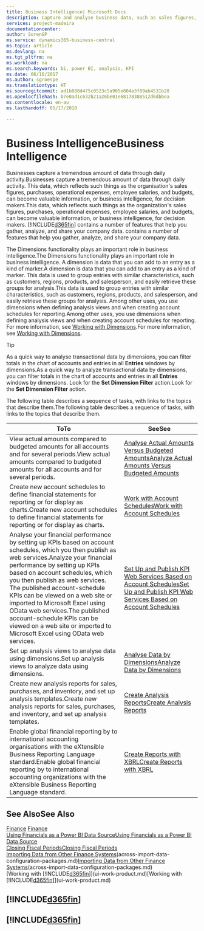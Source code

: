 ```yaml
---
title: Business Intelligence| Microsoft Docs
description: Capture and analyse business data, such as sales figures, purchases, operational expenses, employee salaries, and budgets, that can be valuable information for business intelligence or for decision making.
services: project-madeira
documentationcenter: 
author: SorenGP
ms.service: dynamics365-business-central
ms.topic: article
ms.devlang: na
ms.tgt_pltfrm: na
ms.workload: na
ms.search.keywords: bi, power BI, analysis, KPI
ms.date: 06/16/2017
ms.author: sgroespe
ms.translationtype: HT
ms.sourcegitcommit: ad1b888d475c0523c5a905e804a3f89ab4531b28
ms.openlocfilehash: b7e0ad1c632b21a26be01e68178388512d6dbbea
ms.contentlocale: en-au
ms.lasthandoff: 05/17/2018

---
```

# <a name="business-intelligence"></a><span data-ttu-id="48a13-103">Business Intelligence</span><span class="sxs-lookup"><span data-stu-id="48a13-103">Business Intelligence</span></span>
<span data-ttu-id="48a13-104">Businesses capture a tremendous amount of data through daily activity.</span><span class="sxs-lookup"><span data-stu-id="48a13-104">Businesses capture a tremendous amount of data through daily activity.</span></span> <span data-ttu-id="48a13-105">This data, which reflects such things as the organisation's sales figures, purchases, operational expenses, employee salaries, and budgets, can become valuable information, or business intelligence, for decision makers.</span><span class="sxs-lookup"><span data-stu-id="48a13-105">This data, which reflects such things as the organization's sales figures, purchases, operational expenses, employee salaries, and budgets, can become valuable information, or business intelligence, for decision makers.</span></span> [!INCLUDE[d365fin](includes/d365fin_md.md)]<span data-ttu-id="48a13-106"> contains a number of features that help you gather, analyze, and share your company data.</span><span class="sxs-lookup"><span data-stu-id="48a13-106"> contains a number of features that help you gather, analyze, and share your company data.</span></span>

<span data-ttu-id="48a13-107">The Dimensions functionality plays an important role in business intelligence.</span><span class="sxs-lookup"><span data-stu-id="48a13-107">The Dimensions functionality plays an important role in business intelligence.</span></span> <span data-ttu-id="48a13-108">A dimension is data that you can add to an entry as a kind of marker.</span><span class="sxs-lookup"><span data-stu-id="48a13-108">A dimension is data that you can add to an entry as a kind of marker.</span></span> <span data-ttu-id="48a13-109">This data is used to group entries with similar characteristics, such as customers, regions, products, and salesperson, and easily retrieve these groups for analysis.</span><span class="sxs-lookup"><span data-stu-id="48a13-109">This data is used to group entries with similar characteristics, such as customers, regions, products, and salesperson, and easily retrieve these groups for analysis.</span></span> <span data-ttu-id="48a13-110">Among other uses, you use dimensions  when defining analysis views and when creating account schedules for reporting.</span><span class="sxs-lookup"><span data-stu-id="48a13-110">Among other uses, you use dimensions  when defining analysis views and when creating account schedules for reporting.</span></span> <span data-ttu-id="48a13-111">For more information, see [Working with Dimensions](finance-dimensions.md).</span><span class="sxs-lookup"><span data-stu-id="48a13-111">For more information, see [Working with Dimensions](finance-dimensions.md).</span></span>

> [!TIP]
> <span data-ttu-id="48a13-112">As a quick way to analyse transactional data by dimensions, you can filter totals in the chart of accounts and entries in all **Entries** windows by dimensions.</span><span class="sxs-lookup"><span data-stu-id="48a13-112">As a quick way to analyze transactional data by dimensions, you can filter totals in the chart of accounts and entries in all **Entries** windows by dimensions.</span></span> <span data-ttu-id="48a13-113">Look for the **Set Dimension Filter** action.</span><span class="sxs-lookup"><span data-stu-id="48a13-113">Look for the **Set Dimension Filter** action.</span></span>  

<span data-ttu-id="48a13-114">The following table describes a sequence of tasks, with links to the topics that describe them.</span><span class="sxs-lookup"><span data-stu-id="48a13-114">The following table describes a sequence of tasks, with links to the topics that describe them.</span></span>  

| <span data-ttu-id="48a13-115">To</span><span class="sxs-lookup"><span data-stu-id="48a13-115">To</span></span> | <span data-ttu-id="48a13-116">See</span><span class="sxs-lookup"><span data-stu-id="48a13-116">See</span></span> |
| --- | --- |
|<span data-ttu-id="48a13-117">View actual amounts compared to budgeted amounts for all accounts and for several periods.</span><span class="sxs-lookup"><span data-stu-id="48a13-117">View actual amounts compared to budgeted amounts for all accounts and for several periods.</span></span>|[<span data-ttu-id="48a13-118">Analyse Actual Amounts Versus Budgeted Amounts</span><span class="sxs-lookup"><span data-stu-id="48a13-118">Analyze Actual Amounts Versus Budgeted Amounts</span></span>](bi-how-analyze-actual-versus-budget.md)|
|<span data-ttu-id="48a13-119">Create new account schedules to define financial statements for reporting or for display as charts.</span><span class="sxs-lookup"><span data-stu-id="48a13-119">Create new account schedules to define financial statements for reporting or for display as charts.</span></span>|[<span data-ttu-id="48a13-120">Work with Account Schedules</span><span class="sxs-lookup"><span data-stu-id="48a13-120">Work with Account Schedules</span></span>](bi-how-work-account-schedule.md)|
|<span data-ttu-id="48a13-121">Analyse your financial performance by setting up KPIs based on account schedules, which you then publish as web services.</span><span class="sxs-lookup"><span data-stu-id="48a13-121">Analyze your financial performance by setting up KPIs based on account schedules, which you then publish as web services.</span></span> <span data-ttu-id="48a13-122">The published account-schedule KPIs can be viewed on a web site or imported to Microsoft Excel using OData web services.</span><span class="sxs-lookup"><span data-stu-id="48a13-122">The published account-schedule KPIs can be viewed on a web site or imported to Microsoft Excel using OData web services.</span></span>|[<span data-ttu-id="48a13-123">Set Up and Publish KPI Web Services Based on Account Schedules</span><span class="sxs-lookup"><span data-stu-id="48a13-123">Set Up and Publish KPI Web Services Based on Account Schedules</span></span>](bi-how-to-set-up-and-publish-kpi-web-services-based-on-account-schedules.md)|
|<span data-ttu-id="48a13-124">Set up analysis views to analyse data using dimensions.</span><span class="sxs-lookup"><span data-stu-id="48a13-124">Set up analysis views to analyze data using dimensions.</span></span>|[<span data-ttu-id="48a13-125">Analyse Data by Dimensions</span><span class="sxs-lookup"><span data-stu-id="48a13-125">Analyze Data by Dimensions</span></span>](bi-how-analyze-data-dimension.md)|
|<span data-ttu-id="48a13-126">Create new analysis reports for sales, purchases, and inventory, and set up analysis templates.</span><span class="sxs-lookup"><span data-stu-id="48a13-126">Create new analysis reports for sales, purchases, and inventory, and set up analysis templates.</span></span>|[<span data-ttu-id="48a13-127">Create Analysis Reports</span><span class="sxs-lookup"><span data-stu-id="48a13-127">Create Analysis Reports</span></span>](bi-how-create-analysis-views-reports.md)|
|<span data-ttu-id="48a13-128">Enable global financial reporting by to international accounting organisations with the eXtensible Business Reporting Language standard.</span><span class="sxs-lookup"><span data-stu-id="48a13-128">Enable global financial reporting by to international accounting organizations with the eXtensible Business Reporting Language standard.</span></span>|[<span data-ttu-id="48a13-129">Create Reports with XBRL</span><span class="sxs-lookup"><span data-stu-id="48a13-129">Create Reports with XBRL</span></span>](bi-create-reports-with-xbrl.md)|

## <a name="see-also"></a><span data-ttu-id="48a13-130">See Also</span><span class="sxs-lookup"><span data-stu-id="48a13-130">See Also</span></span>
<span data-ttu-id="48a13-131">[Finance](finance.md)  </span><span class="sxs-lookup"><span data-stu-id="48a13-131">[Finance](finance.md)  </span></span>  
[<span data-ttu-id="48a13-132">Using Financials as a Power BI Data Source</span><span class="sxs-lookup"><span data-stu-id="48a13-132">Using Financials as a Power BI Data Source</span></span>](across-how-use-financials-data-source-powerbi.md)  
[<span data-ttu-id="48a13-133">Closing Fiscal Periods</span><span class="sxs-lookup"><span data-stu-id="48a13-133">Closing Fiscal Periods</span></span>](year-close-years-periods.md)  
<span data-ttu-id="48a13-134">[Importing Data from Other Finance Systems](across-import-data-configuration-packages.md)(across-import-data-configuration-packages.md)</span><span class="sxs-lookup"><span data-stu-id="48a13-134">[Importing Data from Other Finance Systems](across-import-data-configuration-packages.md)(across-import-data-configuration-packages.md)</span></span>  
<span data-ttu-id="48a13-135">[Working with [!INCLUDE[d365fin](includes/d365fin_md.md)]](ui-work-product.md)</span><span class="sxs-lookup"><span data-stu-id="48a13-135">[Working with [!INCLUDE[d365fin](includes/d365fin_md.md)]](ui-work-product.md)</span></span>

## [!INCLUDE[d365fin](includes/free_trial_md.md)]  
## [!INCLUDE[d365fin](includes/training_link_md.md)]

